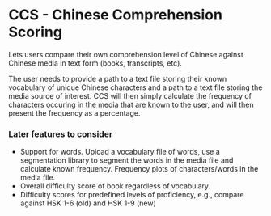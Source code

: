 # CCS - Chinese Comprehension Scoring

Lets users compare their own comprehension level of Chinese against Chinese media in text form (books, transcripts, etc).

The user needs to provide a path to a text file storing their known vocabulary of unique Chinese characters and a path to a text file storing the media source of interest. CCS will then simply calculate the frequency of characters occuring in the media that are known to the user, and will then present the frequency as a percentage. 


### Later features to consider
- Support for words. Upload a vocabulary file of words, use a segmentation library to segment the words in the media file and calculate known frequency.
Frequency plots of characters/words in the media file.
- Overall difficulty score of book regardless of vocabulary.
- Difficulty scores for predefined levels of proficiency, e.g., compare against HSK 1-6 (old) and HSK 1-9 (new)
